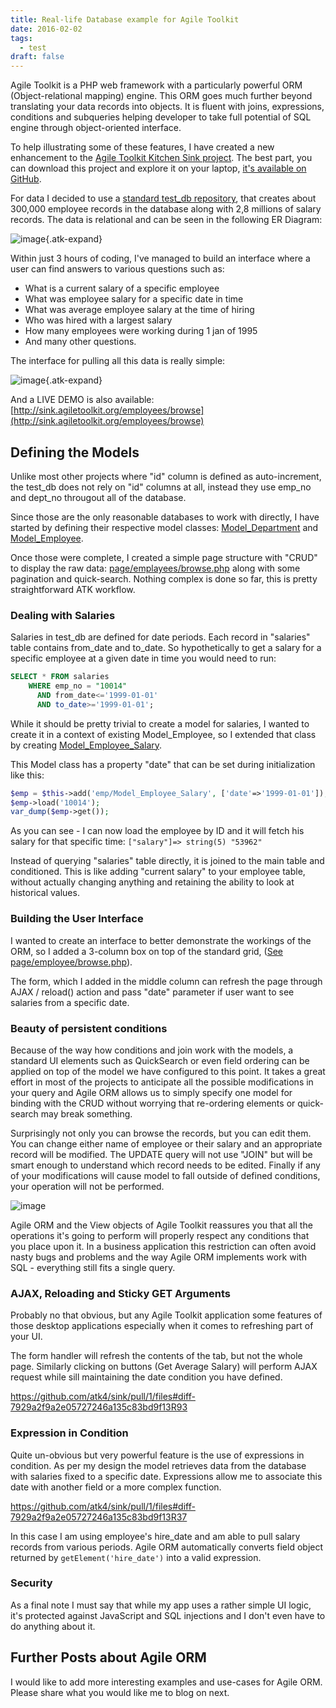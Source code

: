 ```yaml
---
title: Real-life Database example for Agile Toolkit
date: 2016-02-02
tags:
  - test
draft: false
---
```


Agile Toolkit is a PHP web framework with a particularly powerful ORM (Object-relational mapping) engine. This ORM goes much further beyond translating your data records into objects. It is fluent with joins, expressions, conditions and subqueries helping developer to take full potential of SQL engine through object-oriented interface.

To help illustrating some of these features, I have created a new enhancement to the [Agile Toolkit Kitchen Sink project](http://sink.agiletoolkit.org/). The best part, you can download this project and explore it on your laptop, [it's available on GitHub](https://github.com/atk4/sink).

For data I decided to use a [standard test_db repository](https://github.com/datacharmer/test_db), that creates about 300,000 employee records in the database along with 2,8 millions of salary records. The data is relational and can be seen in the following ER Diagram:

![image](/blog-images/employees-db.png){.atk-expand}

<!-- excerpt -->

Within just 3 hours of coding, I've managed to build an interface where a user can find answers to various questions such as:

 - What is a current salary of a specific employee
 - What was employee salary for a specific date in time
 - What was average employee salary at the time of hiring
 - Who was hired with a largest salary
 - How many employees were working during 1 jan of 1995
 - And many other questions.

The interface for pulling all this data is really simple:

![image](/blog-images/employees-ui.png){.atk-expand}

And a LIVE DEMO is also available: [http://sink.agiletoolkit.org/employees/browse](http://sink.agiletoolkit.org/employees/browse)

## Defining the Models

Unlike most other projects where "id" column is defined as auto-increment, the test_db does not rely on "id" columns at all, instead they use emp_no and dept_no througout all of the database.

Since those are the only reasonable databases to work with directly, I have started by defining their respective model classes: [Model_Department](https://github.com/atk4/sink/pull/1/files#diff-9641f6e55c7e782cdbe38e414bf51443R1) and [Model_Employee](https://github.com/atk4/sink/pull/1/files#diff-82d9cbdf3be058742e05be41eecd2900R1).

Once those were complete, I created a simple page structure with "CRUD" to display the raw data: [page/emplayees/browse.php](https://github.com/atk4/sink/pull/1/files#diff-7929a2f9a2e05727246a135c83bd9f13R1) along with some pagination and quick-search. Nothing complex is done so far, this is pretty straightforward ATK workflow.

### Dealing with Salaries

Salaries in test_db are defined for date periods. Each record in "salaries" table contains from_date and to_date. So hypothetically to get a salary for a specific employee at a given date in time you would need to run:

``` sql
SELECT * FROM salaries
    WHERE emp_no = "10014"
      AND from_date<='1999-01-01'
      AND to_date>='1999-01-01';
```

While it should be pretty trivial to create a model for salaries, I wanted to create it in a context of existing Model_Employee, so I extended that class by creating [Model_Employee_Salary](https://github.com/atk4/sink/pull/1/files#diff-e22b4215d46b512e00450a5f61fde608R1).

This Model class has a property "date" that can be set during initialization like this:

``` php
$emp = $this->add('emp/Model_Employee_Salary', ['date'=>'1999-01-01']);
$emp->load('10014');
var_dump($emp->get());
```

As you can see - I can now load the employee by ID and it will fetch his salary for that specific time: `["salary"]=> string(5) "53962"`

Instead of querying "salaries" table directly, it is joined to the main table and conditioned. This is like adding "current salary" to your employee table, without actually changing anything and retaining the ability to look at historical values.

### Building the User Interface

I wanted to create an interface to better demonstrate the workings of the ORM, so I added a 3-column box on top of the standard grid, ([See page/employee/browse.php](https://github.com/atk4/sink/pull/1/files#diff-7929a2f9a2e05727246a135c83bd9f13R54)).

The form, which I added in the middle column can refresh the page through AJAX / reload() action and pass "date" parameter if user want to see salaries from a specific date.

### Beauty of persistent conditions

Because of the way how conditions and join work with the models, a standard UI elements such as QuickSearch or even field ordering can be applied on top of the model we have configured to this point. It takes a great effort in most of the projects to anticipate all the possible modifications in your query and Agile ORM allows us to simply specify one model for binding with the CRUD without worrying that re-ordering elements or quick-search may break something.

Surprisingly not only you can browse the records, but you can edit them. You can change either name of employee or their salary and an appropriate record will be modified. The UPDATE query will not use "JOIN" but will be smart enough to understand which record needs to be edited. Finally if any of your modifications will cause model to fall outside of defined conditions, your operation will not be performed.

![image](/blog-images/employees-edit.png)

Agile ORM and the View objects of Agile Toolkit reassures you that all the operations it's going to perform will properly respect any conditions that you place upon it. In a business application this restriction can often avoid nasty bugs and problems and the way Agile ORM implements work with SQL - everything still fits a single query.

### AJAX, Reloading and Sticky GET Arguments

Probably no that obvious, but any Agile Toolkit application some features of those desktop applications especially when it comes to refreshing part of your UI.

The form handler will refresh the contents of the tab, but not the whole page. Similarly clicking on buttons (Get Average Salary) will perform AJAX request while sill maintaining the date condition you have defined.

https://github.com/atk4/sink/pull/1/files#diff-7929a2f9a2e05727246a135c83bd9f13R93

### Expression in Condition

Quite un-obvious but very powerful feature is the use of expressions in condition. As per my design the model retrieves data from the database with salaries fixed to a specific date. Expressions allow me to associate this date with another field or a more complex function.

https://github.com/atk4/sink/pull/1/files#diff-7929a2f9a2e05727246a135c83bd9f13R37

In this case I am using employee's hire_date and am able to pull salary records from various periods. Agile ORM automatically converts field object returned by `getElement('hire_date')` into a valid expression.

### Security

As a final note I must say that while my app uses a rather simple UI logic, it's protected against JavaScript and SQL injections and I don't even have to do anything about it.


## Further Posts about Agile ORM


I would like to add more interesting examples and use-cases for Agile ORM. Please share what you would like me to blog on next.

